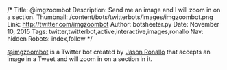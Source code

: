 /*
Title: @imgzoombot
Description: Send me an image and I will zoom in on a section.
Thumbnail: /content/bots/twitterbots/images/imgzoombot.png
Link: http://twitter.com/imgzoombot
Author: botsheeter.py
Date: November 10, 2015
Tags: twitter,twitterbot,active,interactive,images,ronallo
Nav: hidden
Robots: index,follow
*/

[@imgzoombot](https://twitter.com/imgzoombot) is a Twitter bot created by [Jason Ronallo](https://twitter.com/ronallo) that accepts an image in a Tweet and will zoom in on a section in it.
